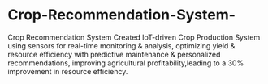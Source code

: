 # Crop-Recommendation-System-
Crop Recommendation System Created IoT-driven Crop Production System using sensors for real-time monitoring &amp; analysis, optimizing yield &amp; resource efficiency  with predictive maintenance &amp; personalized recommendations, improving agricultural profitability,leading to a 30% improvement in  resource efficiency.
